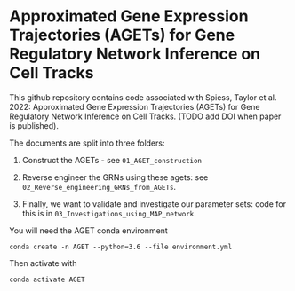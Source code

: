 # Approximated Gene Expression Trajectories (AGETs) for Gene Regulatory Network Inference on Cell Tracks

This github repository contains code associated with Spiess, Taylor et al. 2022: Approximated Gene Expression Trajectories (AGETs) for Gene Regulatory Network Inference on Cell Tracks.  (TODO add DOI when paper is published).

The documents are split into three folders:

1) Construct the AGETs - see `01_AGET_construction`

2) Reverse engineer the GRNs using these agets: see `02_Reverse_engineering_GRNs_from_AGETs`.

3) Finally, we want to validate and investigate our parameter sets: code for this is in `03_Investigations_using_MAP_network`.

You will need the AGET conda environment

`conda create -n AGET --python=3.6 --file environment.yml`

Then activate with

`conda activate AGET`
